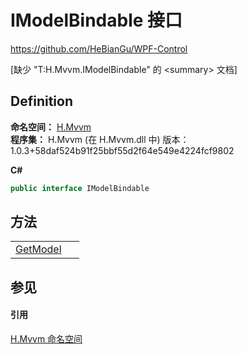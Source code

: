 # IModelBindable 接口
https://github.com/HeBianGu/WPF-Control

\[缺少 "T:H.Mvvm.IModelBindable" 的 &lt;summary&gt; 文档\]



## Definition
**命名空间：** <a href="2171cdff-f9c4-6682-6b3e-a29f9cee4c25">H.Mvvm</a>  
**程序集：** H.Mvvm (在 H.Mvvm.dll 中) 版本：1.0.3+58daf524b91f25bbf55d2f64e549e4224fcf9802

**C#**
``` C#
public interface IModelBindable
```



## 方法
<table>
<tr>
<td><a href="4b4599d1-69c1-cb1f-e9c1-97c07a72f617">GetModel</a></td>
<td> </td></tr>
</table>

## 参见


#### 引用
<a href="2171cdff-f9c4-6682-6b3e-a29f9cee4c25">H.Mvvm 命名空间</a>  

